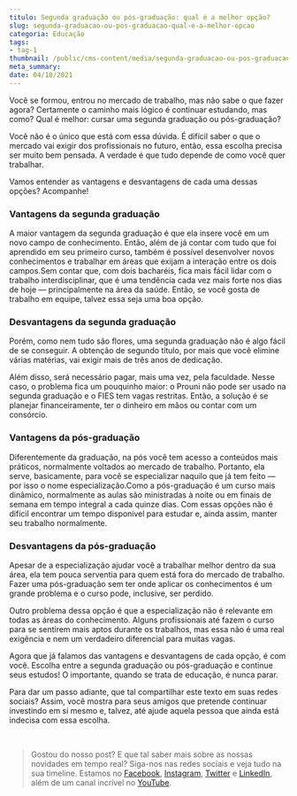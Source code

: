 ```yaml
---
titulo: Segunda graduação ou pós-graduação: qual é a melhor opção?
slug: segunda-graduacao-ou-pos-graduacao-qual-e-a-melhor-opcao
categoria: Educação
tags:
- tag-1
thumbnail: /public/cms-content/media/segunda-graduacao-ou-pos-graduacao-qual-e-a-melhor-opcao.jpg
meta_summary: 
date: 04/10/2021
---
```

Você se formou, entrou no mercado de trabalho, mas não sabe o que fazer agora? Certamente o caminho mais lógico é continuar estudando, mas como? Qual é melhor: cursar uma segunda graduação ou pós-graduação?

Você não é o único que está com essa dúvida. É difícil saber o que o mercado vai exigir dos profissionais no futuro, então, essa escolha precisa ser muito bem pensada. A verdade é que tudo depende de como você quer trabalhar.

Vamos entender as vantagens e desvantagens de cada uma dessas opções? Acompanhe!

### Vantagens da segunda graduação

A maior vantagem da segunda graduação é que ela insere você em um novo campo de conhecimento. Então, além de já contar com tudo que foi aprendido em seu primeiro curso, também é possível desenvolver novos conhecimentos e trabalhar em áreas que exijam a interação entre os dois campos.Sem contar que, com dois bacharéis, fica mais fácil lidar com o trabalho interdisciplinar, que é uma tendência cada vez mais forte nos dias de hoje — principalmente na área da saúde. Então, se você gosta de trabalho em equipe, talvez essa seja uma boa opção.

### Desvantagens da segunda graduação

Porém, como nem tudo são flores, uma segunda graduação não é algo fácil de se conseguir. A obtenção de segundo título, por mais que você elimine várias matérias, vai exigir mais de três anos de dedicação.

Além disso, será necessário pagar, mais uma vez, pela faculdade. Nesse caso, o problema fica um pouquinho maior: o Prouni não pode ser usado na segunda graduação e o FIES tem vagas restritas. Então, a solução é se planejar financeiramente, ter o dinheiro em mãos ou contar com um consórcio.

### Vantagens da pós-graduação

Diferentemente da graduação, na pós você tem acesso a conteúdos mais práticos, normalmente voltados ao mercado de trabalho. Portanto, ela serve, basicamente, para você se especializar naquilo que já tem feito — por isso o nome especialização.Como a pós-graduação é um curso mais dinâmico, normalmente as aulas são ministradas à noite ou em finais de semana em tempo integral a cada quinze dias. Com essas opções não é difícil encontrar um tempo disponível para estudar e, ainda assim, manter seu trabalho normalmente.

### Desvantagens da pós-graduação

Apesar de a especialização ajudar você a trabalhar melhor dentro da sua área, ela tem pouca serventia para quem está fora do mercado de trabalho. Fazer uma pós-graduação sem ter onde aplicar os conhecimentos é um grande problema e o curso pode, inclusive, ser perdido.

Outro problema dessa opção é que a especialização não é relevante em todas as áreas do conhecimento. Alguns profissionais até fazem o curso para se sentirem mais aptos durante os trabalhos, mas essa não é uma real exigência e nem um verdadeiro diferencial para muitas vagas.

Agora que já falamos das vantagens e desvantagens de cada opção, é com você. Escolha entre a segunda graduação ou pós-graduação e continue seus estudos! O importante, quando se trata de educação, é nunca parar.

Para dar um passo adiante, que tal compartilhar este texto em suas redes sociais? Assim, você mostra para seus amigos que pretende continuar investindo em si mesmo e, talvez, até ajude aquela pessoa que ainda está indecisa com essa escolha.

‍

> Gostou do nosso post? E que tal saber mais sobre as nossas novidades em tempo real? Siga-nos nas redes sociais e veja tudo na sua timeline. Estamos no [Facebook](https://www.facebook.com/embracon/), [Instagram](https://www.instagram.com/embraconoficial/), [Twitter](https://twitter.com/embracon) e [LinkedIn](https://www.linkedin.com/company/1018875/), além de um canal incrível no [YouTube](https://www.youtube.com/channel/UCL-Y0mv9zc73Iek48NLUBzQ).

‍
